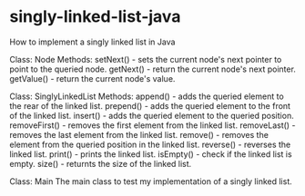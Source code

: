 # singly-linked-list-java
How to implement a singly linked list in Java

Class: Node
  Methods:
    setNext() - sets the current node's next pointer to point to the queried node.
    getNext() - return the current node's next pointer.
    getValue() - return the current node's value.
  
Class: SinglyLinkedList
  Methods:
    append() - adds the queried element to the rear of the linked list.
    prepend() - adds the queried element to the front of the linked list.
    insert() - adds the queried element to the queried position.
    removeFirst() - removes the first element from the linked list.
    removeLast() - removes the last element from the linked list.
    remove() - removes the element from the queried position in the linked list.
    reverse() - reverses the linked list.
    print() - prints the linked list.
    isEmpty() - check if the linked list is empty.
    size() - returnts the size of the linked list.
   
Class: Main
  The main class to test my implementation of a singly linked list.
